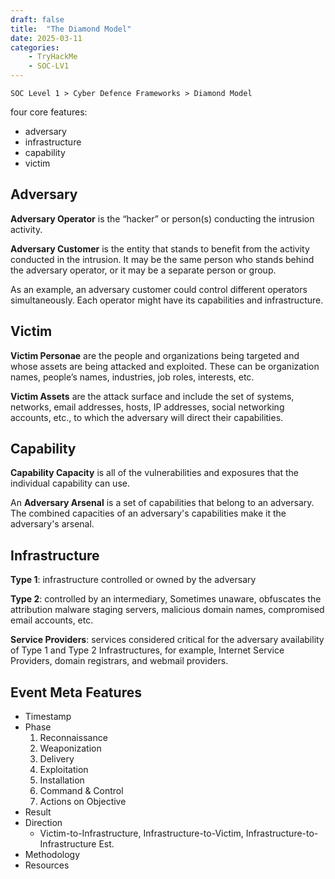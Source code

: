 ```yaml
---
draft: false
title:  "The Diamond Model"
date: 2025-03-11 
categories: 
    - TryHackMe
    - SOC-LV1
---
```


` SOC Level 1 > Cyber Defence Frameworks > Diamond Model `

 four core features: 

 - adversary 
 - infrastructure
 - capability
 - victim


 ## Adversary

**Adversary Operator** is the “hacker” or person(s) conducting the intrusion activity.

**Adversary Customer** is the entity that stands to benefit from the activity conducted in the intrusion. It may be the same person who stands behind the adversary operator, or it may be a separate person or group.

As an example, an adversary customer could control different operators simultaneously. Each operator might have its capabilities and infrastructure.

## Victim 

**Victim Personae** are the people and organizations being targeted and whose assets are being attacked and exploited. These can be organization names, people’s names, industries, job roles, interests, etc.

**Victim Assets** are the attack surface and include the set of systems, networks, email addresses, hosts, IP addresses, social networking accounts, etc., to which the adversary will direct their capabilities.

## Capability 

**Capability Capacity** is all of the vulnerabilities and exposures that the individual capability can use. 

An **Adversary Arsenal** is a set of capabilities that belong to an adversary. The combined capacities of an adversary's capabilities make it the adversary's arsenal.

## Infrastructure 

**Type 1**:     infrastructure controlled or owned by the adversary


**Type 2**:      controlled by an intermediary, Sometimes unaware, obfuscates the attribution 
    malware staging servers, malicious domain names, compromised email accounts, etc.

**Service Providers**: services considered critical for the adversary availability of Type 1 and Type 2 Infrastructures, for example, Internet Service Providers, domain registrars, and webmail providers.


## Event Meta Features

  - Timestamp 
  - Phase
    1. Reconnaissance
    2. Weaponization
    3. Delivery
    4. Exploitation
    5. Installation
    6. Command & Control
    7. Actions on Objective
  - Result 
  - Direction
    - Victim-to-Infrastructure, Infrastructure-to-Victim, Infrastructure-to-Infrastructure Est.
  - Methodology
  - Resources 

